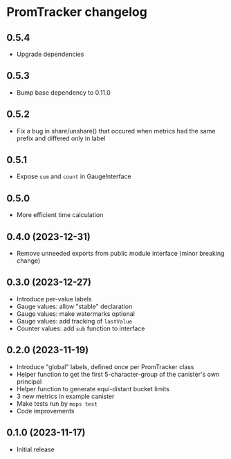 # PromTracker changelog

## 0.5.4

* Upgrade dependencies

## 0.5.3

* Bump base dependency to 0.11.0

## 0.5.2

* Fix a bug in share/unshare() that occured when metrics had the same prefix and differed only in label

## 0.5.1

* Expose `sum` and `count` in GaugeInterface

## 0.5.0

* More efficient time calculation

## 0.4.0 (2023-12-31)

* Remove unneeded exports from public module interface (minor breaking change)

## 0.3.0 (2023-12-27)

* Introduce per-value labels
* Gauge values: allow "stable" declaration
* Gauge values: make watermarks optional
* Gauge values: add tracking of `lastValue`
* Counter values: add `sub` function to interface

## 0.2.0 (2023-11-19)

* Introduce "global" labels, defined once per PromTracker class
* Helper function to get the first 5-character-group of the canister's own principal
* Helper function to generate equi-distant bucket limits
* 3 new metrics in example canister
* Make tests run by `mops test`
* Code improvements

## 0.1.0 (2023-11-17)

* Initial release
